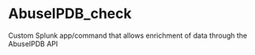 # AbuseIPDB_check
Custom Splunk app/command that allows enrichment of data through the AbuseIPDB API
